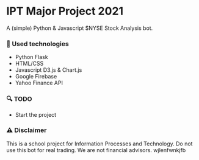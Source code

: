 # IPT Major Project 2021
A (simple) Python & Javascript $NYSE Stock Analysis bot.

### 🚀 Used technologies
- Python Flask
- HTML/CSS
- Javascript D3.js & Chart.js
- Google Firebase
- Yahoo Finance API

### 🔍 TODO
- Start the project

### ⚠️ Disclaimer
This is a school project for Information Processes and Technology. Do not use this bot for real trading. We are not financial advisors.
wjlenfwnkjfb